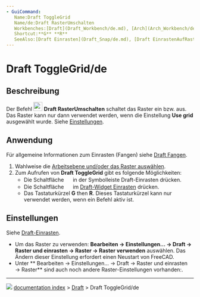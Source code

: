 ```yaml
---
- GuiCommand:
   Name:Draft ToggleGrid
   Name/de:Draft RasterUmschalten
   Workbenches:[Draft](Draft_Workbench/de.md), [Arch](Arch_Workbench/de.md)
   Shortcut:**G** **R**
   SeeAlso:[Draft Einrasten](Draft_Snap/de.md), [Draft EinrastenAufRaster](Draft_Snap_Grid/de.md), [Draft EbeneAuswählen](Draft_SelectPlane/de.md)
---
```


# Draft ToggleGrid/de



## Beschreibung

Der Befehl <img alt="" src=images/Draft_ToggleGrid.svg  style="width:24px;"> **Draft RasterUmschalten** schaltet das Raster ein bzw. aus. Das Raster kann nur dann verwendet werden, wenn die Einstellung **Use grid** ausgewählt wurde. Siehe [Einstellungen](#Einstellungen.md).



## Anwendung

Für allgemeine Informationen zum Einrasten (Fangen) siehe [Draft Fangen](Draft_Snap/de.md).

1.  Wahlweise die [Arbeitsebene und/oder das Raster auswählen](Draft_SelectPlane/de.md).
2.  Zum Aufrufen von **Draft ToggleGrid** gibt es folgende Möglichkeiten:
    -   Die Schaltfläche **<img src="images/Draft_ToggleGrid.svg" width=16px>** in der Symbolleiste Draft-Einrasten drücken.
    -   Die Schaltfläche **<img src="images/Draft_ToggleGrid.svg" width=16px>** im [Draft-Widget Einrasten](Draft_snap_widget/de.md) drücken.
    -   Das Tastaturkürzel **G** then **R**. Dieses Tastaturkürzel kann nur verwendet werden, wenn ein Befehl aktiv ist.



## Einstellungen

Siehe [Draft-Einrasten](Draft_Snap/de#Einstellungen.md).

-   Um das Raster zu verwenden: **Bearbeiten → Einstellungen... → Draft → Raster und einrasten → Raster → Raster verwenden** auswählen. Das Ändern dieser Einstellung erfordert einen Neustart von FreeCAD.
-   Unter ** Bearbeiten → Einstellungen... → Draft → Raster und einrasten → Raster** sind auch noch andere Raster-Einstellungen vorhanden:.



---
![](images/Button_right.svg) [documentation index](../README.md) > [Draft](Draft_Workbench.md) > Draft ToggleGrid/de
